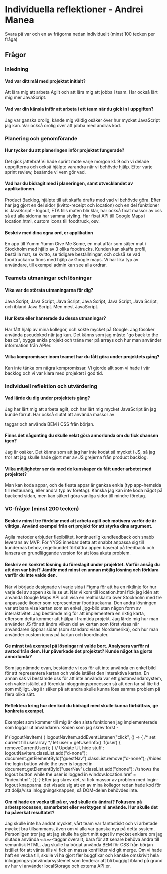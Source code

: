 # Individuella reflektioner - Andrei Manea

Svara på var och en av frågorna nedan individuellt (minst 100 tecken per fråga)

## Frågor

### Inledning

#### Vad var ditt mål med projektet initialt?

Att lära mig att arbeta Agilt och att lära mig att jobba i team. Har också lärt mig mer JavaScript.

#### Vad var din känsla inför att arbeta i ett team när du gick in i uppgiften?

Jag var ganska orolig, kände mig väldig osäker över hur mycket JavaScript jag kan. Var också orolig over att jobba med andras kod. 

### Planering och genomförande

#### Hur tycker du att planeringen inför projektet fungerade?

Det gick jättebra! Vi hade sprint möte varje morgon kl. 9 och vi delade uppgifterna och också hjälpte varandra när vi behövde hjälp. Efter varje sprint review, besämde vi vem gör vad.

#### Vad har du bidragit med i planeringen, samt utvecklandet av applikationen.

Product Backlog, hjälpte till att skaffa drafts med vad vi behövde göra. Efter har jag gjort en del sidor (kvitto-receipt och location) och en del funktioner is JavaScript - logout, ETA tills maten blir klar, har också fixat massor av css så att alla sidorna har samma styling. Har fixat API till Google Maps i location.html, custom icons till foodtruck, osv.

#### Beskriv med dina egna ord, er applikation

En app till Yumm Yumm Give Me Some, en mat affär som säljer mat i Stockholm med hjälp av 3 olika foodtrucks. Kunden kan skaffa profil, beställa mat, se kvitto, se tidigare beställningar, och också se vad foodtruckarna finns med hjälp av Google maps. Vi har lika typ av användare, till exempel admin kan see alla ordrar.

### Teamets utmaningar och lösningar

#### Vika var de största utmaningarna för dig?

Java Script, Java Script, Java Script, Java Script, Java Script, Java Script, och ibland Java Script. Men mest JavaScript.


#### Hur löste eller hanterade du dessa utmaningar?

Har fått hjälp av mina kollegor, och sökte mycket på Google. Jag fösöker använda pseudokod när jag kan. Det känns som jag måste "go back to the basics", bygga enkla projekt och träna mer på arrays och hur man använder information från APIer.

#### Vilka kompromisser inom teamet har du fått göra under projektets gång?

Kan inte tänka om några kompromissar. Vi gjorde allt som vi hade i vår backlog och vi var klara med projektet i god tid. 

### Individuell reflektion och utvärdering



#### Vad lärde du dig under projektets gång?

Jag har lärt mig att arbeta agilt, och har lärt mig mycket JavaScript än jag kunde förrut. Har också slutat att använda massor av <div> taggar och använda BEM i CSS från början.

#### Finns det någonting du skulle velat göra annorlunda om du fick chansen igen?

Jag är osäker. Det känns som att jag har inte kodat så mycket i JS, så jag tror att jag skulle hade gjort mer av JS grejerna från product backlog. 

#### Vilka möjligheter ser du med de kunskaper du fått under arbetet med projektet?

Man kan koda appar, och de flesta appar är ganksa enkla (typ app-hemsida till restaurang, eller andra typ av företag). Kanska jag kan inte koda något på backend sidan, men kan säkert göra vanliga sidor till mindre företag. 

### VG-frågor (minst 200 tecken)


#### Beskriv minst tre fördelar med att arbeta agilt och motivera varför de är viktiga. Använd exempel från ert projekt för att styrka dina argument.

Agila metoder erbjuder flexibilitet, kontinuerlig kundfeedback och snabb leverans av MVP. För YYGS innebar detta att snabbt anpassa sig till kundernas behov, regelbundet förbättra appen baserat på feedback och lansera en grundläggande version för att lösa akuta problem. 

#### Beskriv en konkret lösning du föreslagit under projektet. Varför ansåg du att den var bäst? Jämför med minst en annan möjlig lösning och förklara varför du inte valde den.

När vi började designade vi varje sida i Figma för att ha en riktlinje för hur varje del av appen skulle se ut. När vi kom till location.html fick jag idén att använda Google Maps API och visa en realtidskarta över Stockholm med tre anpassade ikoner som representerar foodtruckarna. Den andra lösningen var att bara visa kartan som en enkel .jpg-bild utan någon form av interaktivitet. Jag bestämde mig för att implementera en riktig karta, eftersom detta kommer att hjälpa i framtida projekt. Jag lärde mig hur man använder JS för att ändra vilken del av kartan som först visas när användaren öppnar sidan (som standard visas Nordamerika), och hur man använder custom icons på kartan och koordinater.



#### Ge minst två exempel på lösningar ni valde bort. Analysera varför ni avstod från dem. Hur påverkade det projektet? Kunde något ha gjorts annorlunda?

Som jag nämnde ovan, bestämde vi oss för att inte använda en enkel bild för att representera kartan och valde istället den interaktiva kartan. En annan sak vi bestämde oss för att inte använda var ett gästanvändarsystem, och valde istället att förenkla inloggningsprocessen så att den tar så lite tid som möjligt. Jag är säker på att andra skulle kunna lösa samma problem på flera olika sätt.

#### Reflektera kring hur den kod du bidragit med skulle kunna förbättras, ge konkreta exempel.

Exemplet som kommer till mig är den sista funktionen jag implementerade som loggar ut användaren. Koden som jag skrev först - 

if (logoutNavItem) {
    logoutNavItem.addEventListener("click", () => {
        /* set current till userarray */
        let user = getUserInfo()
        if(user) {
            removeCurrentUser();
        }
      // Update UI, hide stuff :
      logoutNavItem.classList.add("d-none");
      document.getElementById("guestNav").classList.remove("d-none"); //hides the login button while the user is logged in
      document.getElementById("userNav").classList.add("dnone"); //shows the logout button while the user is logged in
      window.location.href = "index.html";
    });
}
Efter jag skrev det, vi fick massor av problem med login-logout knapparna. det visade sig att en av mina kollegor redan hade kod för att dölja/visa inloggningsknappen, så DOM-delen behövdes inte.

#### Om ni hade en vecka till på er, vad skulle du ändrat? Fokusera på arbetsprocessen, samarbetet eller verktygen ni använde. Hur skulle det ha påverkat resultatet?

Jag skulle inte ha ändrat mycket, vårt team var fantastiskt och vi arbetade mycket bra tillsammans, även om vi alla var ganska nya på detta system. Personligen tror jag att jag skulle ha gjort mitt eget liv mycket enklare om jag slutade använda `<div>`-taggar överallt, bara för att senare behöva ändra till semantisk HTML. Jag skulle ha börjat använda BEM för CSS från början istället för att vänta tills vi fick en massa konflikter vid git merge. Om vi hade haft en vecka till, skulle vi ha gjort fler buggfixar och kanske omskrivit hela inloggnings-/användarsystemet som tenderar att bli buggigt ibland på grund av hur vi använder localStorage och externa API:er.